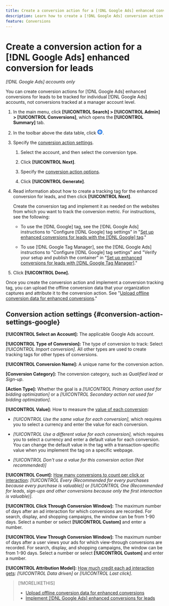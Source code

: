 ```yaml
---
title: Create a conversion action for a [!DNL Google Ads] enhanced conversion for leads
description: Learn how to create a [!DNL Google Ads] conversion action for an enhanced conversion for leads.
feature: Conversions
---
```

# Create a conversion action for a [!DNL Google Ads] enhanced conversion for leads

*[!DNL Google Ads] accounts only*

You can create conversion actions for [!DNL Google Ads] enhanced conversions for leads to be tracked for individual [!DNL Google Ads] accounts, not conversions tracked at a manager account level.

1. In the main menu, click **[!UICONTROL Search] > [!UICONTROL Admin] > [!UICONTROL Conversions]**, which opens the **[!UICONTROL Summary]** tab.

1. In the toolbar above the data table, click ![Create](/help/search-social-commerce/assets/add.png "Create").

1. Specify the [conversion action settings](#conversion-action-settings-google).

   1. Select the account, and then select the conversion type.

   1. Click **[!UICONTROL Next]**.

   1. Specify the [conversion action options](#conversion-action-settings-conversion-action-settings-google).

   1. Click **[!UICONTROL Generate]**.

1. Read information about how to create a tracking tag for the enhanced conversion for leads, and then click **[!UICONTROL Next]**.

   Create the conversion tag and implement it as needed on the websites from which you want to track the conversion metric. For instructions, see the following:
   
   * To use the [!DNL Google] tag, see the [!DNL Google Ads] instructions to "Configure [!DNL Google] tag settings" in "[Set up enhanced conversions for leads with the [!DNL Google] tag](https://support.google.com/google-ads/answer/11347292)."
   
   * To use [!DNL Google Tag Manager], see the [!DNL Google Ads] instructions to "Configure [!DNL Google] tag settings" and "Verify your setup and publish the container" in "[Set up enhanced conversions for leads with [!DNL Google Tag Manager]](https://support.google.com/google-ads/answer/11021502?#configure)."

1. Click **[!UICONTROL Done].**

Once you create the conversion action and implement a conversion tracking tag, you can upload the offline conversion data that your organization captures and attribute it to the conversion action. See "[Upload offline conversion data for enhanced conversions](/help/search-social-commerce/admin/conversion-metrics/upload-data-offline-conversions.md)."

## Conversion action settings {#conversion-action-settings-google}

**[!UICONTROL Select an Account]:** The applicable Google Ads account.

**[!UICONTROL Type of Conversion]:** The type of conversion to track: Select *[!UICONTROL Import conversion]*. All other types are used to create tracking tags for other types of conversions.

**[!UICONTROL Conversion Name]:** A unique name for the conversion action.

**\[Conversion Category\]:** The conversion category, such as *Qualified lead* or *Sign-up*.

**\[Action Type\]:** Whether the goal is a *[!UICONTROL Primary action used for bidding optimization]* or a *[!UICONTROL Secondary action not used for bidding optimization]*.

**[!UICONTROL Value]:** How to measure the [value of each conversion](https://support.google.com/google-ads/answer/13064207):

* *[!UICONTROL Use the same value for each conversion],* which requires you to select a currency and enter the value for each conversion.

* *[!UICONTROL Use a different value for each conversion],* which requires you to select a currency and enter a default value for each conversion. You can change the default value in the tag with a transaction-specific value when you implement the tag on a specific webpage.

* *[!UICONTROL Don't use a value for this conversion action (Not recommended)]*

**[!UICONTROL Count]:** [How many conversions to count per click or interaction](https://support.google.com/google-ads/answer/3438531): *[!UICONTROL Every (Recommended for every purchases because every purchase is valuable)]* or *[!UICONTROL One (Recommended for leads, sign-ups and other conversions because only the first interaction is valuable)]*.

**[!UICONTROL Click Through Conversion Window]:** The maximum number of days after an ad interaction for which conversions are recorded. For search, display, and shopping campaigns, the window can be from 1-90 days. Select a number or select **[!UICONTROL Custom]** and enter a number.

**[!UICONTROL View Through Conversion Window]:** The maximum number of days after a user views your ads for which view-through conversions are recorded. For search, display, and shopping campaigns, the window can be from 1-90 days. Select a number or select **[!UICONTROL Custom]** and enter a number.

**[!UICONTROL Attribution Model]:** [How much credit each ad interaction gets](https://support.google.com/google-ads/answer/6259715?sjid=8211249329930775138): *[!UICONTROL Data driven]* or *[!UICONTROL Last click]*.

>[!MORELIKETHIS]
>
>* [Upload offline conversion data for enhanced conversions](/help/search-social-commerce/admin/conversion-metrics/upload-data-offline-conversions.md)
>* [Implement [!DNL Google Ads] enhanced conversions for leads](/help/search-social-commerce/campaign-management/special-workflows/google-enhanced-conversions-leads.md)
